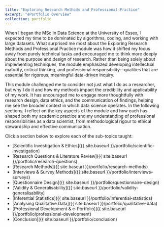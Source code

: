 ```yaml
---
title: "Exploring Research Methods and Professional Practice"
excerpt: "ePortfolio Overview"
collection: portfolio
---
```



When I began the MSc in Data Science at the University of Essex, I expected my time to be dominated by algorithms, coding, and working with large datasets. What surprised me most about the Exploring Research Methods and Professional Practice module was how it shifted my focus away from purely technical tasks and encouraged me to think more deeply about the purpose and design of research. Rather than being solely about implementing techniques, the module emphasized developing intellectual maturity, critical thinking, and professional responsibility—qualities that are essential for rigorous, meaningful data-driven inquiry.

This module challenged me to consider not just what I do as a researcher, but why I do it and how my methods impact the credibility and applicability of my work. It has encouraged me to engage more thoughtfully with research design, data ethics, and the communication of findings, helping me see the broader context in which data science operates. In the following sections, I reflect on the key aspects of the module and how each has shaped both my academic practice and my understanding of professional responsibilities as a data scientist, from methodological rigour to ethical stewardship and effective communication.

 Click a section below to explore each of the sub-topics taught:

- [Scientific Investigation & Ethics]({{ site.baseurl }}/portfolio/scientific-investigation)
- [Research Questions & Literature Review]({{ site.baseurl }}/portfolio/research-questions)
- [Research Methods]({{ site.baseurl }}/portfolio/research-methods)
- [Interviews & Survey Methods]({{ site.baseurl }}/portfolio/interviews-surveys)
- [Questionnaire Design]({{ site.baseurl }}/portfolio/questionnaire-design)
- [Validity & Generalisability]({{ site.baseurl }}/portfolio/validity-generalisability)
- [Inferential Statistics]({{ site.baseurl }}/portfolio/inferential-statistics)
- [Analysing Qualitative Data]({{ site.baseurl }}/portfolio/qualitative-data)
- [Professional Development & e-Portfolio]({{ site.baseurl }}/portfolio/professional-development)
- [Conclusion]({{ site.baseurl }}/portfolio/conclusion)
